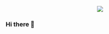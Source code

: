 

<p align="center" display="inline-block">
        <img src="https://github-readme-stats.vercel.app/api?username=jeontaehyeon&show_icons=true&count_private=true&theme=transparent" />
        

### Hi there 👋

